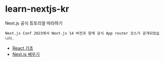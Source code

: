 # learn-nextjs-kr

Next.js 공식 튜토리얼 따라하기

`Next.js Conf 2023에서 Next.js 14 버전과 함께 공식 App router 코스가 공개되었습니다.`

- [React 기초](React%20Foundations)
- [Next.js 배우기](Learn%20Next.js)
